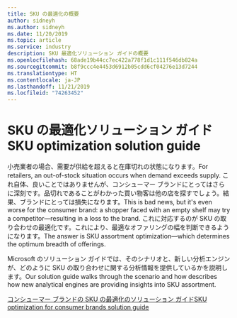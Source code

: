 ```yaml
---
title: SKU の最適化の概要
author: sidneyh
ms.author: sidneyh
ms.date: 11/20/2019
ms.topic: article
ms.service: industry
description: SKU 最適化ソリューション ガイドの概要
ms.openlocfilehash: 68ade19b44cc7ec422a778f1d1c111f546db824a
ms.sourcegitcommit: b8f9ccc4e4453d6912b05cdd6cf04276e13d7244
ms.translationtype: HT
ms.contentlocale: ja-JP
ms.lasthandoff: 11/21/2019
ms.locfileid: "74263452"
---
```

# <a name="sku-optimization-solution-guide"></a><span data-ttu-id="d1288-103">SKU の最適化ソリューション ガイド</span><span class="sxs-lookup"><span data-stu-id="d1288-103">SKU optimization solution guide</span></span>

<span data-ttu-id="d1288-104">小売業者の場合、需要が供給を超えると在庫切れの状態になります。</span><span class="sxs-lookup"><span data-stu-id="d1288-104">For retailers, an out-of-stock situation occurs when demand exceeds supply.</span></span> <span data-ttu-id="d1288-105">これ自体、良いことではありませんが、コンシューマー ブランドにとってはさらに深刻です。品切れであることがわかった買い物客は他の店を探すでしょう。結果、ブランドにとっては損失になります。</span><span class="sxs-lookup"><span data-stu-id="d1288-105">This is bad news, but it's even worse for the consumer brand: a shopper faced with an empty shelf may try a competitor—resulting in a loss to the brand.</span></span> <span data-ttu-id="d1288-106">これに対応するのが SKU の取り合わせの最適化です。これにより、最適なオファリングの幅を判断できるようになります。</span><span class="sxs-lookup"><span data-stu-id="d1288-106">The answer is SKU assortment optimization—which determines the optimum breadth of offerings.</span></span>  

<span data-ttu-id="d1288-107">Microsoft のソリューション ガイドでは、そのシナリオと、新しい分析エンジンが、どのように SKU の取り合わせに関する分析情報を提供しているかを説明します。</span><span class="sxs-lookup"><span data-stu-id="d1288-107">Our solution guide walks through the scenario and how describes how new analytical engines are providing insights into SKU assortment.</span></span> 

[<span data-ttu-id="d1288-108">コンシューマー ブランドの SKU の最適化のソリューション ガイド</span><span class="sxs-lookup"><span data-stu-id="d1288-108">SKU optimization for consumer brands solution guide </span></span>](/azure/industry/retail/sku-optimization-solution-guide)
